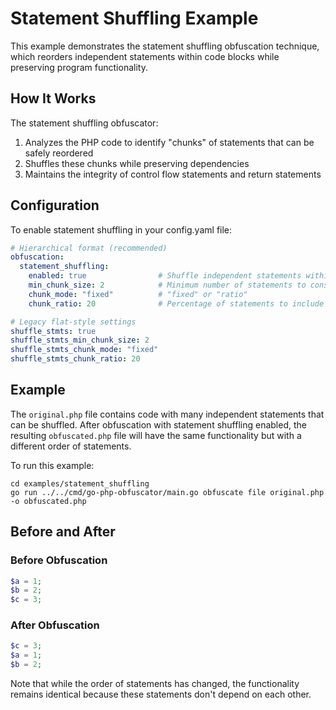 # Statement Shuffling Example

This example demonstrates the statement shuffling obfuscation technique, which reorders independent statements within code blocks while preserving program functionality.

## How It Works

The statement shuffling obfuscator:

1. Analyzes the PHP code to identify "chunks" of statements that can be safely reordered
2. Shuffles these chunks while preserving dependencies
3. Maintains the integrity of control flow statements and return statements

## Configuration

To enable statement shuffling in your config.yaml file:

```yaml
# Hierarchical format (recommended)
obfuscation:
  statement_shuffling:
    enabled: true                # Shuffle independent statements within blocks
    min_chunk_size: 2            # Minimum number of statements to consider for shuffling
    chunk_mode: "fixed"          # "fixed" or "ratio"
    chunk_ratio: 20              # Percentage of statements to include in a chunk

# Legacy flat-style settings
shuffle_stmts: true
shuffle_stmts_min_chunk_size: 2
shuffle_stmts_chunk_mode: "fixed"
shuffle_stmts_chunk_ratio: 20
```

## Example

The `original.php` file contains code with many independent statements that can be shuffled. After obfuscation with statement shuffling enabled, the resulting `obfuscated.php` file will have the same functionality but with a different order of statements.

To run this example:

```
cd examples/statement_shuffling
go run ../../cmd/go-php-obfuscator/main.go obfuscate file original.php -o obfuscated.php
```

## Before and After

### Before Obfuscation
```php
$a = 1;
$b = 2;
$c = 3;
```

### After Obfuscation
```php
$c = 3;
$a = 1;
$b = 2;
```

Note that while the order of statements has changed, the functionality remains identical because these statements don't depend on each other. 